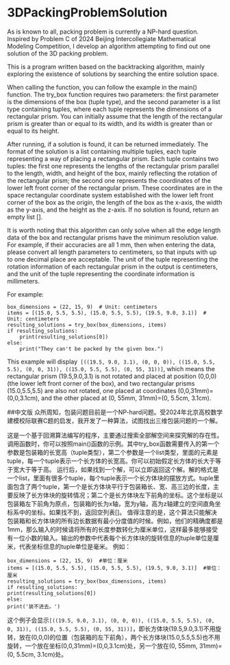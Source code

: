 # 3DPackingProblemSolution
As is known to all, packing problem is currently a NP-hard question. Inspired by Problem C of 2024 Beijing Intercollegiate Mathematical Modeling Competition, I develop an algorithm attempting to find out one solution of the 3D packing problem.


This is a program written based on the backtracking algorithm, mainly exploring the existence of solutions by searching the entire solution space.

When calling the function, you can follow the example in the main() function. The try_box function requires two parameters: the first parameter is the dimensions of the box (tuple type), and the second parameter is a list type containing tuples, where each tuple represents the dimensions of a rectangular prism. You can initially assume that the length of the rectangular prism is greater than or equal to its width, and its width is greater than or equal to its height.

After running, if a solution is found, it can be returned immediately. The format of the solution is a list containing multiple tuples, each tuple representing a way of placing a rectangular prism. Each tuple contains two tuples: the first one represents the lengths of the rectangular prism parallel to the length, width, and height of the box, mainly reflecting the rotation of the rectangular prism; the second one represents the coordinates of the lower left front corner of the rectangular prism. These coordinates are in the space rectangular coordinate system established with the lower left front corner of the box as the origin, the length of the box as the x-axis, the width as the y-axis, and the height as the z-axis. If no solution is found, return an empty list [].

It is worth noting that this algorithm can only solve when all the edge length data of the box and rectangular prisms have the minimum resolution value. For example, if their accuracies are all 1 mm, then when entering the data, please convert all length parameters to centimeters, so that inputs with up to one decimal place are acceptable. The unit of the tuple representing the rotation information of each rectangular prism in the output is centimeters, and the unit of the tuple representing the coordinate information is millimeters.

For example:

```
box_dimensions = (22, 15, 9)  # Unit: centimeters
items = [(15.0, 5.5, 5.5), (15.0, 5.5, 5.5), (19.5, 9.0, 3.1)]  # Unit: centimeters
resulting_solutions = try_box(box_dimensions, items)
if resulting_solutions:
    print(resulting_solutions[0])
else:
    print("They can't be packed by the given box.")
```
    
This example will display` [((19.5, 9.0, 3.1), (0, 0, 0)), ((15.0, 5.5, 5.5), (0, 0, 31)), ((15.0, 5.5, 5.5), (0, 55, 31))]`, which means the rectangular prism (19.5,9.0,3.1) is not rotated and placed at position (0,0,0) (the lower left front corner of the box), and two rectangular prisms (15.0,5.5,5.5) are also not rotated, one placed at coordinates (0,0,31mm)=(0,0,3.1cm), and the other placed at (0, 55mm, 31mm)=(0, 5.5cm, 3.1cm).

##中文版
众所周知，包装问题目前是一个NP-hard问题。受2024年北京高校数学建模校际联赛C题的启发，我开发了一种算法，试图找出三维包装问题的一个解。

这是一个基于回溯算法编写的程序，主要通过搜索全部解空间来探究解的存在性。
调用函数时，你可以按照main()函数的示例。其中try_box函数需要传入的第一个参数是包装箱的长宽高（tuple类型），第二个参数是一个list类型，里面的元素是tuple，每一个tuple表示一个长方体的长宽高。你可以初始假定长方体的长大于等于宽大于等于高。
运行后，如果找到一个解，可以立即返回这个解。解的格式是一个list，里面有很多个tuple，每个tuple表示一个长方体块的摆放方式。tuple里面包含了两个tuple，第一个是长方体块平行于包装箱长、宽、高三边的长度，主要反映了长方体块的旋转情况；第二个是长方体块左下前角的坐标。这个坐标是以包装箱左下前角为原点，包装箱的长为x轴，宽为y轴，高为z轴建立的空间直角坐标系中的坐标。如果找不到，返回空列表[]。
值得注意的是，这个算法只能解决包装箱和长方体块的所有边长数据有最小分度值的时候。例如，他们的精确度都是1mm，那么输入的时候请将所有的长度参数转化为厘米单位，这样最多能够接受有一位小数的输入。输出的参数中代表每个长方体块的旋转信息的tuple单位是厘米，代表坐标信息的tuple单位是毫米。
例如：
```
box_dimensions = (22, 15, 9)  #单位：厘米
items = [(15.0, 5.5, 5.5), (15.0, 5.5, 5.5), (19.5, 9.0, 3.1)]  #单位：厘米
resulting_solutions = try_box(box_dimensions, items)
if resulting_solutions:
print(resulting_solutions[0])
else:
print('装不进去。')
```
这个例子会显示`[((19.5, 9.0, 3.1), (0, 0, 0)), ((15.0, 5.5, 5.5), (0, 0, 31)), ((15.0, 5.5, 5.5), (0, 55, 31))]`，即长方体块(19.5,9.0,3.1)不用旋转，放在(0,0,0)的位置（包装箱的左下前角），两个长方体块(15.0,5.5,5.5)也不用旋转，一个放在坐标(0,0,31mm)=(0,0,3.1cm)处，另一个放在(0, 55mm, 31mm)=(0, 5.5cm, 3.1cm)处。
